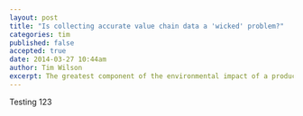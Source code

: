 ```yaml
---
layout: post
title: "Is collecting accurate value chain data a 'wicked' problem?"
categories: tim
published: false
accepted: true
date: 2014-03-27 10:44am
author: Tim Wilson
excerpt: The greatest component of the environmental impact of a product is often not its use, but its production. In some cases the global value chain can account for up to 80% of the total impact. While it is clear that this will vary significantly from one product to another, it seems logical that the process of making something can use more resources and affect more systems than using it.
---
```


Testing 123
